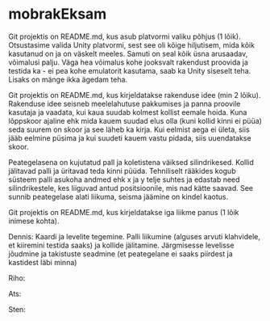 # mobrakEksam

Git projektis on README.md, kus asub platvormi valiku põhjus (1 lõik). Otsustasime valida Unity platvormi, sest see oli kõige hiljutisem, mida kõik kasutanud on ja on väskelt meeles. Samuti on seal kõik üsna arusaadav, võimalusi palju. Väga hea võimalus kohe jooksvalt rakendust proovida ja testida ka - ei pea kohe emulatorit kasutama, saab ka Unity siseselt teha. Lisaks on mänge ikka ägedam teha.


Git projektis on README.md, kus kirjeldatakse rakenduse idee (min 2 lõiku). 
Rakenduse idee seisneb meelelahutuse pakkumises ja panna proovile kasutaja ja vaadata, kui kaua suudab kolmest kollist eemale hoida. Kuna lõppskoor ajaline ehk mida kauem suudad elus olla (kuni kollid kinni ei püüa) seda suurem on skoor ja see läheb ka kirja. Kui eelmist aega ei ületa, siis jääb eelmine püsima ja kui suudeti kauem vastu pidada, siis uuendatakse skoor.

Peategelasena on kujutatud pall ja koletistena väiksed silindrikesed. Kollid jälitavad palli ja üritavad teda kinni püüda. Tehniliselt rääkides kogub süsteem palli asukoha andmed ehk x ja y telje suhtes ja edastab need silindrikestele, kes liiguvad antud positsioonile, mis nad kätte saavad. See sunnib peategelase alati liikuma, seisma jäämine on kindel kaotus.

Git projektis on README.md, kus kirjeldatakse iga liikme panus (1 lõik inimese kohta).

Dennis: Kaardi ja levelite tegemine. Palli liikumine (alguses arvuti klahvidele, et kiiremini testida saaks) ja kollide jälitamine. Järgmisesse levelisse jõudmine ja takistuste seadmine (et peategelane ei saaks piirdest ja kastidest läbi minna)

Riho: 

Ats: 

Sten:



